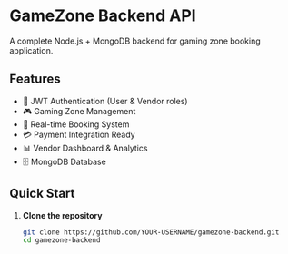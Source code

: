 # GameZone Backend API

A complete Node.js + MongoDB backend for gaming zone booking application.

## Features

- 🔐 JWT Authentication (User & Vendor roles)
- 🎮 Gaming Zone Management
- 📅 Real-time Booking System
- 💳 Payment Integration Ready
- 📊 Vendor Dashboard & Analytics
- 🗄️ MongoDB Database

## Quick Start

1. **Clone the repository**
   ```bash
   git clone https://github.com/YOUR-USERNAME/gamezone-backend.git
   cd gamezone-backend
   
   
   
   
